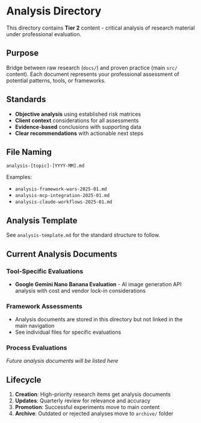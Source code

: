 # Analysis Directory

This directory contains **Tier 2** content - critical analysis of research material under professional evaluation.

## Purpose

Bridge between raw research (`docs/`) and proven practice (main `src/` content). Each document represents your professional assessment of potential patterns, tools, or frameworks.

## Standards

- **Objective analysis** using established risk matrices
- **Client context** considerations for all assessments  
- **Evidence-based** conclusions with supporting data
- **Clear recommendations** with actionable next steps

## File Naming

`analysis-[topic]-[YYYY-MM].md`

Examples:
- `analysis-framework-wars-2025-01.md`
- `analysis-mcp-integration-2025-01.md` 
- `analysis-claude-workflows-2025-01.md`

## Analysis Template

See `analysis-template.md` for the standard structure to follow.

## Current Analysis Documents

### Tool-Specific Evaluations
- **Google Gemini Nano Banana Evaluation** - AI image generation API analysis with cost and vendor lock-in considerations

### Framework Assessments
- Analysis documents are stored in this directory but not linked in the main navigation
- See individual files for specific evaluations

### Process Evaluations
*Future analysis documents will be listed here*

## Lifecycle

1. **Creation**: High-priority research items get analysis documents
2. **Updates**: Quarterly review for relevance and accuracy
3. **Promotion**: Successful experiments move to main content
4. **Archive**: Outdated or rejected analyses move to `archive/` folder